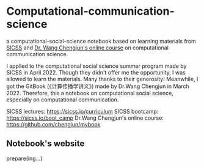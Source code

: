 # Computational-communication-science
a computational-social-science notebook based on learning materials from [SICSS](https://sicss.io/curriculum) and [Dr. Wang Chengjun's online course](https://chengjun.github.io/mybook/index.html) on computational communication science.

I applied to the computational social science summer program made by SICSS in April 2022. Though they didn't offer me the opportunity, I was allowed to learn the materials. Many thanks to their generosity! Meanwhile, I got the GitBook (《计算传播学讲义》) made by Dr.Wang Chengjun in March 2022. Therefore, this a notebook on computational social science, especially on computational communication.

SICSS lectures: https://sicss.io/curriculum
SICSS bootcamp: https://sicss.io/boot_camp
Dr.Wang Chengjun's online course: https://github.com/chengjun/mybook


## Notebook's website
prepare(ing...)
